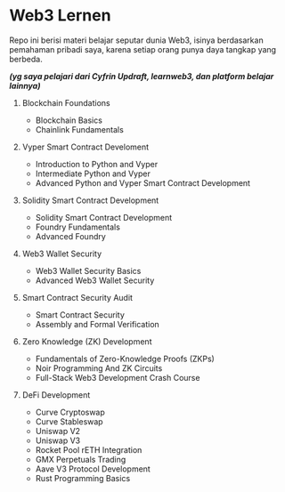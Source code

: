 # Web3 Lernen
Repo ini berisi materi belajar seputar dunia Web3, isinya berdasarkan pemahaman pribadi saya,
karena setiap orang punya daya tangkap yang berbeda.

***(yg saya pelajari dari Cyfrin Updraft, learnweb3, dan platform belajar lainnya)***

1. Blockchain Foundations
	* Blockchain Basics
	* Chainlink Fundamentals
	
2. Vyper Smart Contract Develoment
	* Introduction to Python and Vyper
	* Intermediate Python and Vyper
	* Advanced Python and Vyper Smart Contract Development
	
3. Solidity Smart Contract Development
	* Solidity Smart Contract Development
	* Foundry Fundamentals
	* Advanced Foundry

4. Web3 Wallet Security
	* Web3 Wallet Security Basics
	* Advanced Web3 Wallet Security

5. Smart Contract Security Audit
	* Smart Contract Security
	* Assembly and Formal Verification

6. Zero Knowledge (ZK) Development
	* Fundamentals of Zero-Knowledge Proofs (ZKPs)
	* Noir Programming And ZK Circuits
	* Full-Stack Web3 Development Crash Course

7. 	DeFi Development
	* Curve Cryptoswap
	* Curve Stableswap
	* Uniswap V2
	* Uniswap V3
	* Rocket Pool rETH Integration
	* GMX Perpetuals Trading
	* Aave V3 Protocol Development
	* Rust Programming Basics
	
